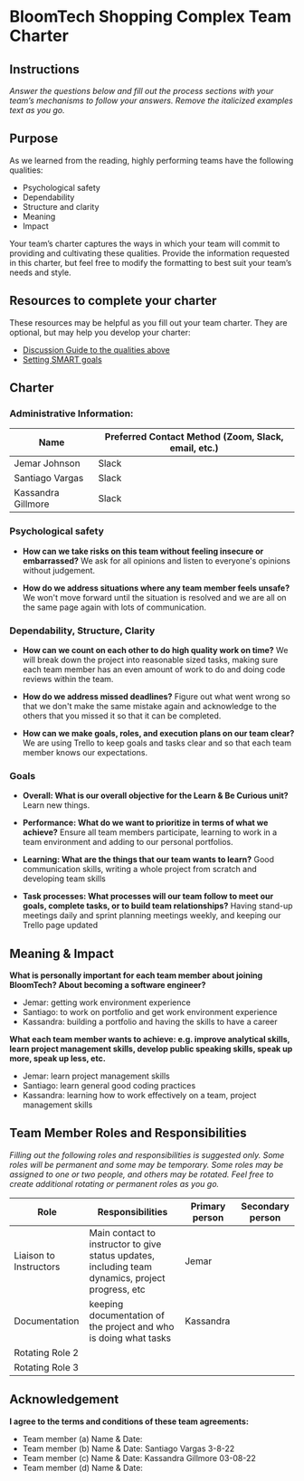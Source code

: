 # BloomTech Shopping Complex Team Charter

## Instructions

*Answer the questions below and fill out the process sections with your team’s
mechanisms to follow your answers. Remove the italicized examples text as you
go.*

## Purpose

As we learned from the reading, highly performing teams have the following
qualities:

* Psychological safety
* Dependability
* Structure and clarity
* Meaning
* Impact

Your team’s charter captures the ways in which your team will commit to
providing and cultivating these qualities. Provide the information requested in
this charter, but feel free to modify the formatting to best suit your team’s
needs and style.

## Resources to complete your charter

These resources may be helpful as you fill out your team charter. They are optional, but may help you develop your charter:

* [Discussion Guide to the qualities above](https://docs.google.com/document/d/1lgiz6mwZeyWEaJxN_NMI-tI5Qijv2BHh27DPLeSLE40)
* [Setting SMART goals](https://www.mindtools.com/pages/article/smart-goals.htm)

## Charter

### Administrative Information:

|Name            |Preferred Contact Method (Zoom, Slack, email, etc.) |
|---	           |---                                           |
| Jemar Johnson |  Slack  |
| Santiago Vargas |  Slack  |
| Kassandra Gillmore |  Slack  |

### Psychological safety

* **How can we take risks on this team without feeling insecure or
  embarrassed?**
    We ask for all opinions and listen to everyone's opinions without judgement.

* **How do we address situations where any team member feels unsafe?**
    We won't move forward until the situation is resolved and we are all on the 
    same page again with lots of communication.

### Dependability, Structure, Clarity

* **How can we count on each other to do high quality work on time?**
     We will break down the project into reasonable sized tasks, making sure each team member
  has an even amount of work to do and doing code reviews within the team.

* **How do we address missed deadlines?**
    Figure out what went wrong so that we don't make the same mistake again and acknowledge to 
    the others that you missed it so that it can be completed. 

* **How can we make goals, roles, and execution plans on our team clear?**
     We are using Trello to keep goals and tasks clear and so that each team member knows
    our expectations.


### Goals

* **Overall: What is our overall objective for the Learn & Be Curious unit?**
    Learn new things. 


* **Performance: What do we want to prioritize in terms of what we achieve?**
    Ensure all team members participate, learning to work in a team environment and 
    adding to our personal portfolios.


* **Learning: What are the things that our team wants to learn?**
    Good communication skills, writing a whole project from scratch and developing team skills


* **Task processes: What processes will our team follow to meet our goals,
  complete tasks, or to build team relationships?**
    Having stand-up meetings daily and sprint planning meetings weekly, and keeping 
    our Trello page updated


## Meaning & Impact

**What is personally important for each team member about joining BloomTech? About
becoming a software engineer?**

* Jemar: getting work environment experience
* Santiago: to work on portfolio and get work environment experience
* Kassandra: building a portfolio and having the skills to have a career


**What each team member wants to achieve: e.g. improve analytical skills, learn
project management skills, develop public speaking skills, speak up more, speak
up less, etc.**

* Jemar: learn project management skills
* Santiago: learn general good coding practices
* Kassandra: learning how to work effectively on a team, project management skills

## Team Member Roles and Responsibilities

*Filling out the following roles and responsibilities is suggested only. Some
roles will be permanent and some may be temporary. Some roles may be assigned to
one or two people, and others may be rotated. Feel free to create additional
rotating or permanent roles as you go.*

|**Role**               |**Responsibilities** |**Primary person** |**Secondary person** |
|---                    |---                  |---                |---                  |
|Liaison to Instructors | Main contact to instructor to give status updates, including team dynamics, project progress, etc | Jemar ||
|Documentation          | keeping documentation of the project and who is doing what tasks | Kassandra |                     |
|Rotating Role 2        |                     |                   |                     |
|Rotating Role 3        |                     |                   |                     |

## Acknowledgement

**I agree to the terms and conditions of these team agreements:**

* Team member (a) Name & Date: 
* Team member (b) Name & Date: Santiago Vargas 3-8-22
* Team member (c) Name & Date: Kassandra Gillmore 03-08-22
* Team member (d) Name & Date:
